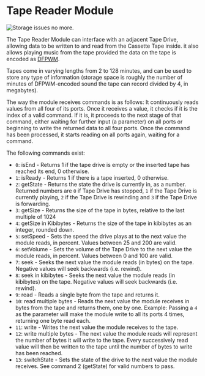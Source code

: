 # Tape Reader Module

![Storage issues no more.](item:computronics:computronics.modules.tis3d@1)

The Tape Reader Module can interface with an adjacent Tape Drive, allowing data to be written to and read from the Cassette Tape inside. it also allows playing music from the tape provided the data on the tape is encoded as [DFPWM](http://wiki.vex.tty.sh/dfpwm).

Tapes come in varying lengths from 2 to 128 minutes, and can be used to store any type of information (storage space is roughly the number of minutes of DFPWM-encoded sound the tape can record divided by 4, in megabytes).

The way the module receives commands is as follows: It continuously reads values from all four of its ports. Once it receives a value, it checks if it is the index of a valid command. If it is, it proceeds to the next stage of that command, either waiting for further input (a parameter) on all ports or beginning to write the returned data to all four ports. Once the command has been processed, it starts reading on all ports again, waiting for a command.

The following commands exist:

* `0`: isEnd - Returns 1 if the tape drive is empty or the inserted tape has reached its end, 0 otherwise.
* `1`: isReady - Returns 1 if there is a tape inserted, 0 otherwise.
* `2`: getState - Returns the state the drive is currently in, as a number. Returned numbers are `0` if Tape Drive has stopped, `1` if the Tape Drive is currently playing, `2` if the Tape Drive is rewinding and `3` if the Tape Drive is forwarding.
* `3`: getSize - Returns the size of the tape in bytes, relative to the last multiple of 1024
* `4`: getSize in Kibibytes - Returns the size of the tape in kibibytes as an integer, rounded down. 
* `5`: setSpeed - Sets the speed the drive plays at to the next value the module reads, in percent. Values between 25 and 200 are valid.
* `6`: setVolume - Sets the volume of the Tape Drive to the next value the module reads, in percent. Values between 0 and 100 are valid.
* `7`: seek - Seeks the next value the module reads (in bytes) on the tape. Negative values will seek backwards (i.e. rewind).
* `8`: seek in kibibytes - Seeks the next value the module reads (in kibibytes) on the tape. Negative values will seek backwards (i.e. rewind).
* `9`: read - Reads a single byte from the tape and returns it.
* `10`: read multiple bytes - Reads the next value the module receives in bytes from the tape and returns them, one by one. Example: Passing a `4` as the parameter will make the module write to all its ports 4 times, returning one byte read each.
* `11`: write - Writes the next value the module receives to the tape.
* `12`: write multiple bytes - The next value the module reads will represent the number of bytes it will write to the tape. Every successively read value will then be written to the tape until the number of bytes to write has been reached.
* `13`: switchState - Sets the state of the drive to the next value the module receives. See command 2 (getState) for valid numbers to pass.

